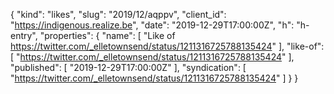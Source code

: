 {
  "kind": "likes",
  "slug": "2019/12/aqppv",
  "client_id": "https://indigenous.realize.be",
  "date": "2019-12-29T17:00:00Z",
  "h": "h-entry",
  "properties": {
    "name": [
      "Like of https://twitter.com/_elletownsend/status/1211316725788135424"
    ],
    "like-of": [
      "https://twitter.com/_elletownsend/status/1211316725788135424"
    ],
    "published": [
      "2019-12-29T17:00:00Z"
    ],
    "syndication": [
      "https://twitter.com/_elletownsend/status/1211316725788135424"
    ]
  }
}

